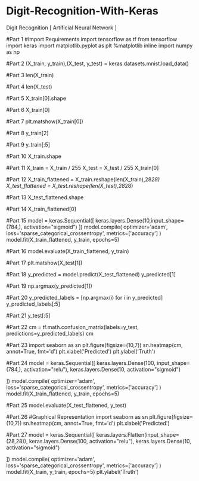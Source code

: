 # Digit-Recognition-With-Keras    
Digit Recognition [ Artificial Neural Network ]
  
 #Part 1
 #Import Requirements
 import tensorflow as tf
from tensorflow import keras
import matplotlib.pyplot as plt
%matplotlib inline
import numpy as np

#Part 2
(X_train, y_train),(X_test, y_test) = keras.datasets.mnist.load_data()

#Part 3
len(X_train)

#Part 4
len(X_test)

#Part 5
X_train[0].shape

#Part 6
X_train[0]

#Part 7
plt.matshow(X_train[0])

#Part 8
y_train[2]

#Part 9
y_train[:5]

#Part 10
X_train.shape

#Part 11
X_train = X_train / 255
X_test = X_test / 255
X_train[0]

#Part 12
X_train_flattened = X_train.reshape(len(X_train),28*28)
X_test_flattened = X_test.reshape(len(X_test),28*28)

#Part 13
X_test_flattened.shape

#Part 14
X_train_flattened[0]

#Part 15
model =  keras.Sequential([
      keras.layers.Dense(10,input_shape=(784,), activation="sigmoid")
])
model.compile(
    optimizer='adam',
    loss='sparse_categorical_crossentropy',
    metrics=['accuracy']
)
model.fit(X_train_flattened, y_train, epochs=5)

#Part 16
model.evaluate(X_train_flattened, y_train)

#Part 17
plt.matshow(X_test[1])

#Part 18
y_predicted = model.predict(X_test_flattened)
y_predicted[1]

#Part 19
np.argmax(y_predicted[1])

#Part 20
y_predicted_labels = [np.argmax(i) for i in y_predicted]
y_predicted_labels[:5]

#Part 21
y_test[:5]

#Part 22
cm = tf.math.confusion_matrix(labels=y_test, predictions=y_predicted_labels)
cm

#Part 23
import seaborn as sn
plt.figure(figsize=(10,7))
sn.heatmap(cm, annot=True, fmt='d')
plt.xlabel('Predicted')
plt.ylabel('Truth')

#Part 24
model =  keras.Sequential([
      keras.layers.Dense(100, input_shape=(784,), activation="relu"),
      keras.layers.Dense(10, activation="sigmoid")

])
model.compile(
    optimizer='adam',
    loss='sparse_categorical_crossentropy',
    metrics=['accuracy']
)
model.fit(X_train_flattened, y_train, epochs=5)

#Part 25
model.evaluate(X_test_flattened, y_test)

#Part 26
#Graphical Representation
import seaborn as sn
plt.figure(figsize=(10,7))
sn.heatmap(cm, annot=True, fmt='d')
plt.xlabel('Predicted')

#Part 27
model =  keras.Sequential([
      keras.layers.Flatten(input_shape=(28,28)),
      keras.layers.Dense(100, activation="relu"),
      keras.layers.Dense(10, activation="sigmoid")

])
model.compile(
    optimizer='adam',
    loss='sparse_categorical_crossentropy',
    metrics=['accuracy']
)
model.fit(X_train, y_train, epochs=5)
plt.ylabel('Truth')
